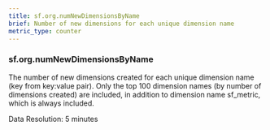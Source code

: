 ```yaml
---
title: sf.org.numNewDimensionsByName
brief: Number of new dimensions for each unique dimension name
metric_type: counter
---
```

### sf.org.numNewDimensionsByName

The number of new dimensions created for each unique dimension name (key from key:value pair). Only the top 100 dimension names (by number of dimensions created) are included, in addition to dimension name sf_metric, which is always included.

Data Resolution: 5 minutes
